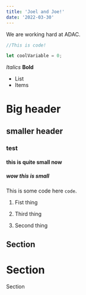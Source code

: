 ```yaml
---
title: 'Joel and Joe!'
date: '2022-03-30'
---
```


We are working hard at ADAC.

```javascript
//This is code!

let coolVariable = 0;
```

*Italics*
**Bold**

- List
- Items

# Big header

## smaller header

### test

#### this is quite small now

##### wow this is small

This is some code here `code`.

1. Fist thing

2. Third thing

3. Second thing

Section
----

Section
====

Section

